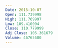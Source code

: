 ```yaml
---
Date: 2015-10-07
Open: 111.739998
High: 111.769997
Low: 109.410004
Close: 110.779999
Adj Close: 105.361679
Volume: 46765600
---
```

